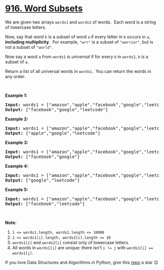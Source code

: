 # [916. Word Subsets][title]

<p>We are given two arrays <code>words1</code> and <code>words2</code> of words.  Each word is a string of lowercase letters.</p>
<p>Now, say that word <code>b</code> is a subset of word <code>a</code><strong> </strong>if every letter in <code>b</code> occurs in <code>a</code>, <strong>including multiplicity</strong>.  For example, <code>"wrr"</code> is a subset of <code>"warrior"</code>, but is not a subset of <code>"world"</code>.</p>
<p>Now say a word <code>a</code> from <code>words1</code> is <em>universal</em> if for every <code>b</code> in <code>words2</code>, <code>b</code> is a subset of <code>a</code>. </p>
<p>Return a list of all universal words in <code>words1</code>.  You can return the words in any order.</p>
<p> </p>
<ol>
</ol>

<p><strong>Example 1:</strong></p>
<pre><strong>Input: </strong>words1 = <span id="example-input-1-1">["amazon","apple","facebook","google","leetcode"]</span>, words2 = <span id="example-input-1-2">["e","o"]</span>
<strong>Output: </strong><span id="example-output-1">["facebook","google","leetcode"]</span>
</pre>

<p><strong>Example 2:</strong></p>
<pre><strong>Input: </strong>words1 = <span id="example-input-2-1">["amazon","apple","facebook","google","leetcode"]</span>, words2 = <span id="example-input-2-2">["l","e"]</span>
<strong>Output: </strong><span id="example-output-2">["apple","google","leetcode"]</span>
</pre>

<p><strong>Example 3:</strong></p>
<pre><strong>Input: </strong>words1 = <span id="example-input-3-1">["amazon","apple","facebook","google","leetcode"]</span>, words2 = <span id="example-input-3-2">["e","oo"]</span>
<strong>Output: </strong><span id="example-output-3">["facebook","google"]</span>
</pre>

<p><strong>Example 4:</strong></p>
<pre><strong>Input: </strong>words1 = <span id="example-input-4-1">["amazon","apple","facebook","google","leetcode"]</span>, words2 = <span id="example-input-4-2">["lo","eo"]</span>
<strong>Output: </strong><span id="example-output-4">["google","leetcode"]</span>
</pre>

<p><strong>Example 5:</strong></p>
<pre><strong>Input: </strong>words1 = <span id="example-input-5-1">["amazon","apple","facebook","google","leetcode"]</span>, words2 = <span id="example-input-5-2">["ec","oc","ceo"]</span>
<strong>Output: </strong><span id="example-output-5">["facebook","leetcode"]</span>
</pre>
<p> </p>
<p><strong>Note:</strong></p>
<ol>
<li><code>1 &lt;= words1.length, words2.length &lt;= 10000</code></li>
<li><code>1 &lt;= words1[i].length, words2[i].length &lt;= 10</code></li>
<li><code>words1[i]</code> and <code>words2[i]</code> consist only of lowercase letters.</li>
<li>All words in <code>words1[i]</code> are unique: there isn't <code>i != j</code> with <code>words1[i] == words1[j]</code>.</li>
</ol>







If you love Data Structures and Algorithms in Python, give this [repo][me] a star :wink:

[title]: https://leetcode.com/problems/word-subsets
[me]: https://github.com/bumblebee211196/awesome-python-leetcode